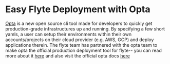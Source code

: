 # Easy Flyte Deployment with Opta
[Opta](https://github.com/run-x/opta) is a new open source cli tool made for developers to quickly get
production-grade infrastructures up and running. By specifying a few short yamls, a user can setup their
environments within their own accounts/projects on their cloud provider (e.g. AWS, GCP) and deploy applications
therein. The flyte team has partnered with the opta team to make opta the official production deployment tool
for flyte-- you can read more about it [here](https://docs.flyte.org/projects/cookbook/en/latest/auto/deployment/cluster/productionize_cluster.html)
and also visit the official opta docs [here](https://docs.opta.dev/)